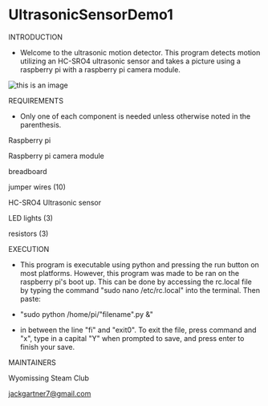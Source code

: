 # UltrasonicSensorDemo1

INTRODUCTION
 
- Welcome to the ultrasonic motion detector. This program detects motion utilizing an HC-SRO4 ultrasonic sensor and takes a picture using a raspberry pi with a raspberry pi camera module.

![this is an image](https://github.com/minichdemo/UltrasonicSensorDemo1/assets/images/Wiring_Picture.jpg)

REQUIREMENTS

- Only one of each component is needed unless otherwise noted in the parenthesis.

Raspberry pi

Raspberry pi camera module

breadboard

jumper wires (10)

HC-SRO4 Ultrasonic sensor

LED lights (3)

resistors (3)

EXECUTION

- This program is executable using python and pressing the run button on most platforms. However, this program was made to be ran on the raspberry pi's boot up. This can be done by accessing the rc.local file by typing the command "sudo nano /etc/rc.local" into the terminal. Then paste: 

- "sudo python /home/pi/"filename".py &" 

- in between the line "fi" and "exit0". To exit the file, press command and "x", type in a capital "Y" when prompted to save, and press enter to finish your save.

MAINTAINERS

Wyomissing Steam Club

jackgartner7@gmail.com

